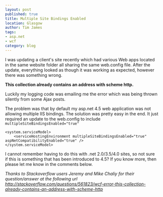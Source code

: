 ```yaml
---
layout: post
published: true
title: Multiple Site Bindings Enabled
location: Glasgow
author: Tim James
tags:
- asp.net
- wcf
category: blog
---
```


I was updating a client's site recently which had various Web apps located in the same website folder all sharing the same web.config file. After the update, everything looked as though it was working as expected, however there was something wrong.

**This collection already contains an address with scheme http.**

Luckily my logging code was emailing me the error which was being thrown silently from some Ajax posts.

<!--excerpt-->

The problem was that by default my asp.net 4.5 web application was not allowing multiple IIS bindings.
The solution was pretty easy in the end. It just required an update to the web.config to include `multipleSiteBindingsEnabled="true"`

    <system.serviceModel>    
        <serviceHostingEnvironment multipleSiteBindingsEnabled="true" aspNetCompatibilityEnabled="true" />
    </system.serviceModel>

I cannot remember having to do this with .net 2.0/3.5/4.0 sites, so not sure if this is something that has been introduced to 4.5? If you know more, then please let me know in the comments below.

*Thanks to Stackoverflow users Jeremy and Mike Chaliy for their question/answer at the following url http://stackoverflow.com/questions/561823/wcf-error-this-collection-already-contains-an-address-with-scheme-http*